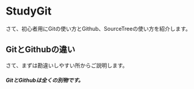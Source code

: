# StudyGit
さて、初心者用にGitの使い方とGithub、SourceTreeの使い方を紹介します。
## GitとGithubの違い
さて、まずは勘違いしやすい所からご説明します。  
##### GitとGithubは全くの別物です。  

